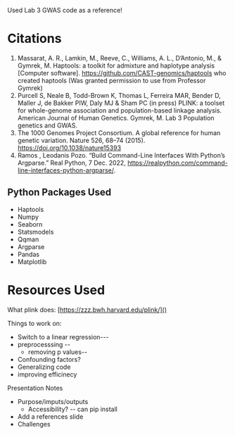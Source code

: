Used Lab 3 GWAS code as a reference!

# Citations
1. Massarat, A. R., Lamkin, M., Reeve, C., Williams, A. L., D’Antonio, M., & Gymrek,
        M. Haptools: a toolkit for admixture and haplotype analysis [Computer software].
        https://github.com/CAST-genomics/haptools who created haptools 
        (Was granted permission to use from Professor Gymrek)
2. Purcell S, Neale B, Todd-Brown K, Thomas L, Ferreira MAR, Bender D, Maller J, de Bakker PIW, Daly MJ & Sham PC (in press) PLINK: a       toolset for whole-genome association and population-based linkage analysis. American Journal of Human Genetics.
Gymrek, M. Lab 3 Population genetics and GWAS.
3. The 1000 Genomes Project Consortium. A global reference for human genetic variation. Nature 526, 68–74 (2015). https://doi.org/10.1038/nature15393
4. Ramos , Leodanis  Pozo. “Build Command-Line Interfaces With Python’s Argparse.” Real Python, 7 Dec. 2022, https://realpython.com/command-line-interfaces-python-argparse/.

## Python Packages Used
- Haptools
- Numpy
- Seaborn
- Statsmodels
- Qqman  
- Argparse
- Pandas
- Matplotlib

# Resources Used
What plink does:
[https://zzz.bwh.harvard.edu/plink/]()

Things to work on:
- Switch to a linear regression---
- preprocesssing --
  - removing p values--
- Confounding factors?
- Generalizing code
- improving efficinecy


Presentation Notes
- Purpose/imputs/outputs
  - Accessibility? -- can pip install
- Add a references slide
- Challenges
